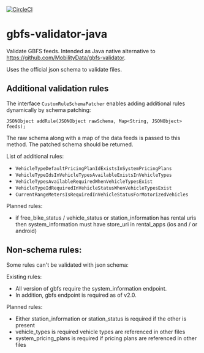 [![CircleCI](https://circleci.com/gh/entur/gbfs-validator-java/tree/master.svg?style=svg)](https://circleci.com/gh/entur/gbfs-validator-java/tree/master)

# gbfs-validator-java

Validate GBFS feeds. Intended as Java native alternative to https://github.com/MobilityData/gbfs-validator.

Uses the official json schema to validate files.

## Additional validation rules

The interface `CustomRuleSchemaPatcher` enables adding additional rules dynamically by schema patching:

    JSONObject addRule(JSONObject rawSchema, Map<String, JSONObject> feeds);

The raw schema along with a map of the data feeds is passed to this method. The patched schema should be returned.

List of additional rules:

* `VehicleTypeDefaultPricingPlanIdExistsInSystemPricingPlans`
* `VehicleTypeIdsInVehicleTypesAvailableExistsInVehicleTypes`
* `VehicleTypesAvailableRequiredWhenVehicleTypesExist`
* `VehicleTypeIdRequiredInVehicleStatusWhenVehicleTypesExist`
* `CurrentRangeMetersIsRequiredInVehicleStatusForMotorizedVehicles`

Planned rules:

* if free_bike_status / vehicle_status or station_information has rental uris then system_information must have store_uri in rental_apps (ios and / or android)

## Non-schema rules:

Some rules can't be validated with json schema:

Existing rules: 

* All version of gbfs require the system_information endpoint.
* In addition, gbfs endpoint is required as of v2.0.

Planned rules:

* Either station_information or station_status is required if the other is present
* vehicle_types is required vehicle types are referenced in other files
* system_pricing_plans is required if pricing plans are referenced in other files

